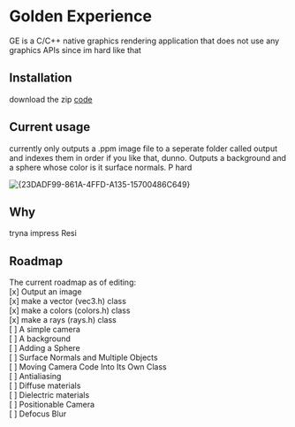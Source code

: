 # Golden Experience

GE is a C/C++ native graphics rendering application that does not use any graphics APIs since im hard like that

## Installation

download the zip [code](https://github.com/MaticFijavz/Golden-experience/archive/refs/heads/master.zip) 

## Current usage
currently only outputs a .ppm image file to a seperate folder called output and indexes them  in order if you like that, dunno.
Outputs a background and a sphere whose color is it surface normals. P hard

![{23DADF99-861A-4FFD-A135-15700486C649}](https://github.com/user-attachments/assets/d8459bcf-5105-4a84-9e9d-eb37a878b00e)


## Why

tryna impress Resi

## Roadmap
The current roadmap as of editing:\
[x] Output an image \
[x] make a vector (vec3.h) class\
[x] make a colors (colors.h) class\
[x] make a rays (rays.h) class\
[ ] A simple camera\
[ ] A background\
[ ] Adding a Sphere\
[ ] Surface Normals and Multiple Objects\
[ ] Moving Camera Code Into Its Own Class\
[ ] Antialiasing\
[ ] Diffuse materials\
[ ] Dielectric materials\
[ ] Positionable Camera\
[ ] Defocus Blur

